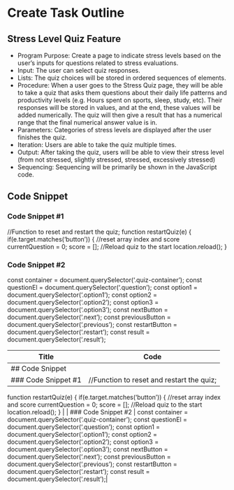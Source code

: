 


# Create Task Outline
## Stress Level Quiz Feature
- Program Purpose: Create a page to indicate stress levels based on the user’s inputs for questions related to stress evaluations.
- Input: The user can select quiz responses.
- Lists: The quiz choices will be stored in ordered sequences of elements.
- Procedure: When a user goes to the Stress Quiz page, they will be able to take a quiz that asks them questions about their daily life patterns and productivity levels (e.g. Hours spent on sports, sleep, study, etc). Their responses will be stored in values, and at the end, these values will be added numerically. The quiz will then give a result that has a numerical range that the final numerical answer value is in.
- Parameters: Categories of stress levels are displayed after the user finishes the quiz.
- Iteration: Users are able to take the quiz multiple times.
- Output: After taking the quiz, users will be able to view their stress level (from not stressed, slightly stressed, stressed, excessively stressed)
- Sequencing: Sequencing will be primarily be shown in the JavaScript code.
## Code Snippet
### Code Snippet #1
//Function to reset and restart the quiz;
function restartQuiz(e) {
if(e.target.matches(‘button’)) {
//reset array index and score
currentQuestion = 0;
score = [];
//Reload quiz to the start
location.reload();
}
### Code Snippet #2
const container = document.querySelector(‘.quiz-container’);
const questionEl = document.querySelector(‘.question’);
const option1 = document.querySelector(‘.option1’);
const option2 = document.querySelector(‘.option2’);
const option3 = document.querySelector(‘.option3’);
const nextButton = document.querySelector(‘.next’);
const previousButton = document.querySelector(‘.previous’);
const restartButton = document.querySelector(‘.restart’);
const result = document.querySelector(‘.result’);


| Title | Code |
| --- | ----------- |
| ## Code Snippet
### Code Snippet #1 | //Function to reset and restart the quiz;
function restartQuiz(e) {
if(e.target.matches(‘button’)) {
//reset array index and score
currentQuestion = 0;
score = [];
//Reload quiz to the start
location.reload();
} |
| ### Code Snippet #2 | const container = document.querySelector(‘.quiz-container’);
const questionEl = document.querySelector(‘.question’);
const option1 = document.querySelector(‘.option1’);
const option2 = document.querySelector(‘.option2’);
const option3 = document.querySelector(‘.option3’);
const nextButton = document.querySelector(‘.next’);
const previousButton = document.querySelector(‘.previous’);
const restartButton = document.querySelector(‘.restart’);
const result = document.querySelector(‘.result’);|
